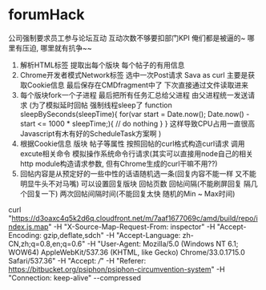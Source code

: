 forumHack
=========

公司强制要求员工参与论坛互动  互动次数不够要扣部门KPI  俺们都是被逼的~    哪里有压迫, 哪里就有抗争~~


1.  解析HTML标签   提取出每个版块  每个帖子的有用信息   
2.  Chrome开发者模式Network标签   选中一次Post请求  Sava as curl  主要是获取Cookie信息   最后保存在CMDfragment中了
    下次直接通过文件读取进来
3.  每个版块fork一个子进程  最后把所有任务汇总给父进程   由父进程统一发送请求 (为了模拟延时回帖   强制线程sleep了
 function sleepBySeconds(sleepTime){
  for(var start = Date.now(); Date.now() - start <= 1000 * sleepTime;){ 
  // do nothing
  }
}
这样导致CPU占用一直很高   Javascript有木有好的ScheduleTask方案啊
)
3.  根据Cookie信息  版块 帖子等属性  按照回帖的curl格式构造curl请求  调用excute相关命令  模拟操作系统命令行请求(其实可以直接用node自己的相关http module构造请求参数, 但有Chrome生成的curl干嘛不用??)
5.  回帖内容是从预定好的一些中性的话语随机选一条(回复内容不能一样   又不能明显牛头不对马嘴)  可以设置回复版块   回帖页数    回帖间隔(不能刷屏回复  隔几个回复一下)
    两次回帖间隔时间(不能回复太快   随机的Min ~ Max时间)  

curl "https://d3oaxc4q5k2d6q.cloudfront.net/m/7aaf1677069c/amd/build/repo/index.js.map" -H "X-Source-Map-Request-From: inspector" -H "Accept-Encoding: gzip,deflate,sdch" -H "Accept-Language: zh-CN,zh;q=0.8,en;q=0.6" -H "User-Agent: Mozilla/5.0 (Windows NT 6.1; WOW64) AppleWebKit/537.36 (KHTML, like Gecko) Chrome/33.0.1715.0 Safari/537.36" -H "Accept: */*" -H "Referer: https://bitbucket.org/psiphon/psiphon-circumvention-system" -H "Connection: keep-alive" --compressed
